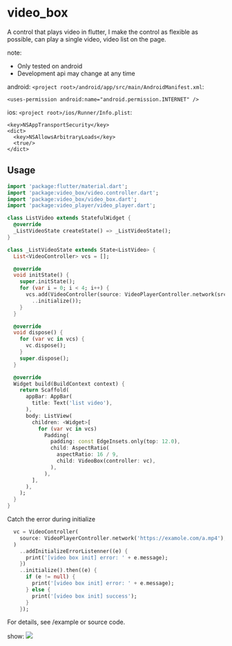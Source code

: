 # video_box

 A control that plays video in flutter, I make the control as flexible as possible, can play a single video, video list on the page.

note:
* Only tested on android
* Development api may change at any time

android: `<project root>/android/app/src/main/AndroidManifest.xml`:
```
<uses-permission android:name="android.permission.INTERNET" />
```

ios: `<project root>/ios/Runner/Info.plist`:
```
<key>NSAppTransportSecurity</key>
<dict>
  <key>NSAllowsArbitraryLoads</key>
  <true/>
</dict>
```

## Usage
```dart
import 'package:flutter/material.dart';
import 'package:video_box/video.controller.dart';
import 'package:video_box/video_box.dart';
import 'package:video_player/video_player.dart';

class ListVideo extends StatefulWidget {
  @override
  _ListVideoState createState() => _ListVideoState();
}

class _ListVideoState extends State<ListVideo> {
  List<VideoController> vcs = [];

  @override
  void initState() {
    super.initState();
    for (var i = 0; i < 4; i++) {
      vcs.add(VideoController(source: VideoPlayerController.network(src1))
        ..initialize());
    }
  }

  @override
  void dispose() {
    for (var vc in vcs) {
      vc.dispose();
    }
    super.dispose();
  }

  @override
  Widget build(BuildContext context) {
    return Scaffold(
      appBar: AppBar(
        title: Text('list video'),
      ),
      body: ListView(
        children: <Widget>[
          for (var vc in vcs)
            Padding(
              padding: const EdgeInsets.only(top: 12.0),
              child: AspectRatio(
                aspectRatio: 16 / 9,
                child: VideoBox(controller: vc),
              ),
            ),
        ],
      ),
    );
  }
}
```

Catch the error during initialize
```dart
  vc = VideoController(
    source: VideoPlayerController.network('https://examole.com/a.mp4'),
  )
    ..addInitializeErrorListenner((e) {
      print('[video box init] error: ' + e.message);
    })
    ..initialize().then((e) {
      if (e != null) {
        print('[video box init] error: ' + e.message);
      } else {
        print('[video box init] success');
      }
    });
```

For details, see /example or source code.

show:
![](https://i.loli.net/2019/07/07/5d22104b8690b94290.jpg)